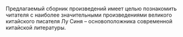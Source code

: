 <!--2016-12-21 21:10:05-->
Предлагаемый сборник произведений имеет целью познакомить читателя с наиболее значительными произведениями великого китайского писателя Лу Синя – основоположника современной китайской литературы.